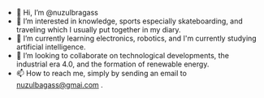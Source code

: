 - 👋 Hi, I’m @nuzulbragass
- 👀 I’m interested in knowledge, sports especially skateboarding, and traveling which I usually put together in my diary.
- 🌱 I’m currently learning electronics, robotics, and I'm currently studying artificial intelligence.
- 💞️ I’m looking to collaborate on technological developments, the industrial era 4.0, and the formation of renewable energy.
- 📫 How to reach me, simply by sending an email to nuzulbagass@gmai.com .
<!---
nuzulbragass/nuzulbragass is a ✨ special ✨ repository because its `README.md` (this file) appears on your GitHub profile.
You can click the Preview link to take a look at your changes.
--->
